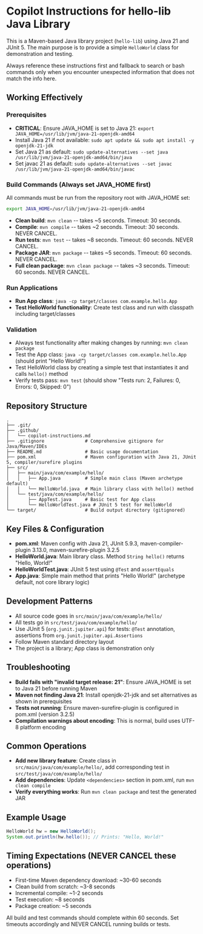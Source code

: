 # Copilot Instructions for hello-lib Java Library

This is a Maven-based Java library project (`hello-lib`) using Java 21 and JUnit 5. The main purpose is to provide a simple `HelloWorld` class for demonstration and testing.

Always reference these instructions first and fallback to search or bash commands only when you encounter unexpected information that does not match the info here.

## Working Effectively

### Prerequisites
- **CRITICAL**: Ensure JAVA_HOME is set to Java 21: `export JAVA_HOME=/usr/lib/jvm/java-21-openjdk-amd64`
- Install Java 21 if not available: `sudo apt update && sudo apt install -y openjdk-21-jdk`
- Set Java 21 as default: `sudo update-alternatives --set java /usr/lib/jvm/java-21-openjdk-amd64/bin/java`
- Set javac 21 as default: `sudo update-alternatives --set javac /usr/lib/jvm/java-21-openjdk-amd64/bin/javac`

### Build Commands (Always set JAVA_HOME first)
All commands must be run from the repository root with JAVA_HOME set:
```bash
export JAVA_HOME=/usr/lib/jvm/java-21-openjdk-amd64
```

- **Clean build**: `mvn clean` -- takes ~5 seconds. Timeout: 30 seconds.
- **Compile**: `mvn compile` -- takes ~2 seconds. Timeout: 30 seconds. NEVER CANCEL.
- **Run tests**: `mvn test` -- takes ~8 seconds. Timeout: 60 seconds. NEVER CANCEL.
- **Package JAR**: `mvn package` -- takes ~5 seconds. Timeout: 60 seconds. NEVER CANCEL.
- **Full clean package**: `mvn clean package` -- takes ~3 seconds. Timeout: 60 seconds. NEVER CANCEL.

### Run Applications
- **Run App class**: `java -cp target/classes com.example.hello.App`
- **Test HelloWorld functionality**: Create test class and run with classpath including target/classes

### Validation
- Always test functionality after making changes by running: `mvn clean package`
- Test the App class: `java -cp target/classes com.example.hello.App` (should print "Hello World!")
- Test HelloWorld class by creating a simple test that instantiates it and calls `hello()` method
- Verify tests pass: `mvn test` (should show "Tests run: 2, Failures: 0, Errors: 0, Skipped: 0")

## Repository Structure
```
.
├── .git/
├── .github/
│   └── copilot-instructions.md
├── .gitignore               # Comprehensive gitignore for Java/Maven/IDEs
├── README.md                # Basic usage documentation
├── pom.xml                  # Maven configuration with Java 21, JUnit 5, compiler/surefire plugins
├── src/
│   ├── main/java/com/example/hello/
│   │   ├── App.java         # Simple main class (Maven archetype default)
│   │   └── HelloWorld.java  # Main library class with hello() method
│   └── test/java/com/example/hello/
│       ├── AppTest.java     # Basic test for App class
│       └── HelloWorldTest.java # JUnit 5 test for HelloWorld
└── target/                  # Build output directory (gitignored)
```

## Key Files & Configuration
- **pom.xml**: Maven config with Java 21, JUnit 5.9.3, maven-compiler-plugin 3.13.0, maven-surefire-plugin 3.2.5
- **HelloWorld.java**: Main library class. Method `String hello()` returns "Hello, World!"
- **HelloWorldTest.java**: JUnit 5 test using `@Test` and `assertEquals`
- **App.java**: Simple main method that prints "Hello World!" (archetype default, not core library logic)

## Development Patterns
- All source code goes in `src/main/java/com/example/hello/`
- All tests go in `src/test/java/com/example/hello/`
- Use JUnit 5 (`org.junit.jupiter.api`) for tests: `@Test` annotation, assertions from `org.junit.jupiter.api.Assertions`
- Follow Maven standard directory layout
- The project is a library; App class is demonstration only

## Troubleshooting
- **Build fails with "invalid target release: 21"**: Ensure JAVA_HOME is set to Java 21 before running Maven
- **Maven not finding Java 21**: Install openjdk-21-jdk and set alternatives as shown in prerequisites
- **Tests not running**: Ensure maven-surefire-plugin is configured in pom.xml (version 3.2.5)
- **Compilation warnings about encoding**: This is normal, build uses UTF-8 platform encoding

## Common Operations
- **Add new library feature**: Create class in `src/main/java/com/example/hello/`, add corresponding test in `src/test/java/com/example/hello/`
- **Add dependencies**: Update `<dependencies>` section in pom.xml, run `mvn clean compile`
- **Verify everything works**: Run `mvn clean package` and test the generated JAR

## Example Usage
```java
HelloWorld hw = new HelloWorld();
System.out.println(hw.hello()); // Prints: "Hello, World!"
```

## Timing Expectations (NEVER CANCEL these operations)
- First-time Maven dependency download: ~30-60 seconds
- Clean build from scratch: ~3-8 seconds
- Incremental compile: ~1-2 seconds
- Test execution: ~8 seconds
- Package creation: ~5 seconds

All build and test commands should complete within 60 seconds. Set timeouts accordingly and NEVER CANCEL running builds or tests.
